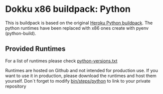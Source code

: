 Dokku x86 buildpack: Python
========================

This is buildpack is based on the original [Heroku Python buildpack](https://github.com/heroku/heroku-buildpack-python). The python runtimes have been replaced with x86 ones create with pyenv (python-build). 


Provided Runtimes
-----------------

For a list of runtimes please check [python-versions.txt](https://github.com/patrickjahns/python-herokuish-x86-packages/blob/dist/python-versions.txt)

Runtimes are hosted on Github and not intended for production use. If you want to use it in production, please download the runtimes and host them yourself. Don`t forget to modify [bin/steps/python](bin/steps/python) to link to your private repository


